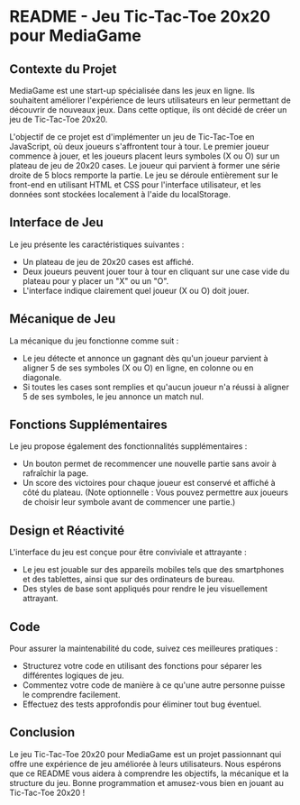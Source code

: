  # README - Jeu Tic-Tac-Toe 20x20 pour MediaGame
 ## Contexte du Projet
MediaGame est une start-up spécialisée dans les jeux en ligne. Ils souhaitent améliorer l'expérience de leurs utilisateurs en leur permettant de découvrir de nouveaux jeux. Dans cette optique, ils ont décidé de créer un jeu de Tic-Tac-Toe 20x20.

L'objectif de ce projet est d'implémenter un jeu de Tic-Tac-Toe en JavaScript, où deux joueurs s'affrontent tour à tour. Le premier joueur commence à jouer, et les joueurs placent leurs symboles (X ou O) sur un plateau de jeu de 20x20 cases. Le joueur qui parvient à former une série droite de 5 blocs remporte la partie. Le jeu se déroule entièrement sur le front-end en utilisant HTML et CSS pour l'interface utilisateur, et les données sont stockées localement à l'aide du localStorage.

## Interface de Jeu
Le jeu présente les caractéristiques suivantes :

- Un plateau de jeu de 20x20 cases est affiché.
- Deux joueurs peuvent jouer tour à tour en cliquant sur une case vide du plateau pour y placer un "X" ou un "O".
- L'interface indique clairement quel joueur (X ou O) doit jouer.
## Mécanique de Jeu
La mécanique du jeu fonctionne comme suit :

- Le jeu détecte et annonce un gagnant dès qu'un joueur parvient à aligner 5 de ses symboles (X ou O) en ligne, en colonne ou en diagonale.
- Si toutes les cases sont remplies et qu'aucun joueur n'a réussi à aligner 5 de ses symboles, le jeu annonce un match nul.
## Fonctions Supplémentaires
Le jeu propose également des fonctionnalités supplémentaires :

- Un bouton permet de recommencer une nouvelle partie sans avoir à rafraîchir la page.
- Un score des victoires pour chaque joueur est conservé et affiché à côté du plateau.
(Note optionnelle : Vous pouvez permettre aux joueurs de choisir leur symbole avant de commencer une partie.)

## Design et Réactivité
L'interface du jeu est conçue pour être conviviale et attrayante :

- Le jeu est jouable sur des appareils mobiles tels que des smartphones et des tablettes, ainsi que sur des ordinateurs de bureau.
- Des styles de base sont appliqués pour rendre le jeu visuellement attrayant.
## Code
Pour assurer la maintenabilité du code, suivez ces meilleures pratiques :

- Structurez votre code en utilisant des fonctions pour séparer les différentes logiques de jeu.
- Commentez votre code de manière à ce qu'une autre personne puisse le comprendre facilement.
- Effectuez des tests approfondis pour éliminer tout bug éventuel.
## Conclusion
Le jeu Tic-Tac-Toe 20x20 pour MediaGame est un projet passionnant qui offre une expérience de jeu améliorée à leurs utilisateurs. Nous espérons que ce README vous aidera à comprendre les objectifs, la mécanique et la structure du jeu. Bonne programmation et amusez-vous bien en jouant au Tic-Tac-Toe 20x20 !
